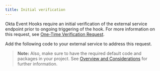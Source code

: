 ```yaml
---
title: Initial verification
---
```

Okta Event Hooks require an initial verification of the external service endpoint prior to ongoing triggering of the hook. For more information on this request, see [One-Time Verification Request](/docs/concepts/event-hooks/#one-time-verification-request).

Add the following code to your external service to address this request.

> **Note:** Also, make sure to have the required default code and packages in your project. See [Overview and Considerations](/docs/guides/hook-implementations/overview-and-considerations/hook-implementation-setup) for further information.

<StackSelector snippet="verification"/>

<NextSectionLink/>